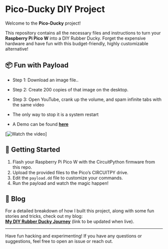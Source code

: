 # Pico-Ducky DIY Project

Welcome to the **Pico-Ducky** project! 

This repository contains all the necessary files and instructions to turn your **Raspberry Pi Pico W** into a DIY Rubber Ducky. Forget the expensive hardware and have fun with this budget-friendly, highly customizable alternative!

## 📦 Fun with Payload
- Step 1: Download an image file..
- Step 2: Create 200 copies of that image on the desktop.
- Step 3: Open YouTube, crank up the volume, and spam infinite tabs with the same video
- The only way to stop it is a system restart

- A Demo can be found **[here](https://youtu.be/1jiClD-XB6o#)**

[![Watch the video]([https://img.youtube.com/vi/1jiClD-XB6o/0.jpg](https://media.discordapp.net/attachments/1276262943213748339/1309600680234713189/image.png?ex=67422c2d&is=6740daad&hm=6ab1d1d6085726f512c1c3e008e597ab3f81c661a23629edd7fcc83c3b356d02&=&format=webp&quality=lossless&width=1575&height=853))]
  

## 🚀 Getting Started
1. Flash your Raspberry Pi Pico W with the CircuitPython firmware from this repo.
2. Upload the provided files to the Pico’s CIRCUITPY drive.
3. Edit the `payload.dd` file to customize your commands.
4. Run the payload and watch the magic happen!

## 📄 Blog
For a detailed breakdown of how I built this project, along with some fun stories and tricks, check out my blog:  
**[My DIY Rubber Ducky Journey](#)** (link to be updated when live).

---

Have fun hacking and experimenting! If you have any questions or suggestions, feel free to open an issue or reach out. 


